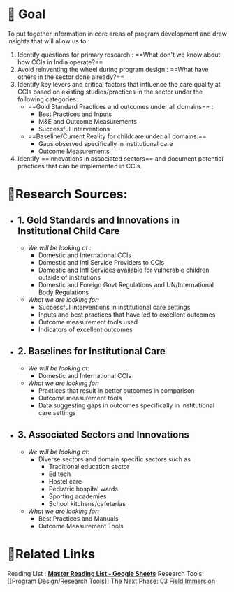 
# 🏹 **Goal** 
To put together information in core areas of program development and draw insights that will allow us to : 

1.  Identify questions for primary research : ==What don't we know about how CCIs in India operate?==
2. Avoid reinventing the wheel during program design : ==What have others in the sector done already?==
3. Identify key levers and critical factors that influence the care quality at CCIs  based on existing studies/practices in the sector under the following categories: 
	- ==Gold Standard Practices and outcomes under all domains== :
		-  Best Practices and Inputs
		-  M&E and Outcome Measurements
		-  Successful Interventions
	- ==Baseline/Current Reality for childcare under all domains:==
		- Gaps observed specifically in institutional care
		- Outcome Measurements
4.	 Identify ==innovations in associated sectors== and document potential practices that can be implemented in CCIs.		

# 📜**Research Sources:**
- ## 1. Gold Standards and Innovations in Institutional Child Care 
	- *We will be looking at :*
		- Domestic and International CCIs
		- Domestic and Intl Service Providers to CCIs
		- Domestic and Intl Services available for vulnerable children outside of institutions
		- Domestic and Foreign Govt Regulations and UN/International Body Regulations
	-  *What we are looking for:*
		- Successful interventions in institutional care settings
		-  Inputs and best practices that have led to excellent outcomes
		- Outcome measurement tools used
		- Indicators of excellent outcomes
- ## 2. Baselines for Institutional Care
	-  *We will be looking at:*
		-  Domestic and International CCIs
	- *What we are looking for:* 
		- Practices that result in better outcomes in comparison 
		- Outcome measurement tools
		- Data suggesting gaps in outcomes specifically in institutional care settings
- ## 3. Associated Sectors and Innovations
	- *We will be looking at:* 
		- Diverse sectors and domain specific sectors such as 
			- Traditional education sector
			- Ed tech
			- Hostel care
			- Pediatric hospital wards
			- Sporting academies
			- School kitchens/cafeterias
	- *What we are looking for:*
		- Best Practices and Manuals
		- Outcome Measurement Tools

# 🔗**Related Links**
Reading List : **[Master Reading List - Google Sheets](https://docs.google.com/spreadsheets/d/1GRiS7QFPiak-1Ob3TdobKnaHqgUBb_8B-fErHP1BXUA/edit?usp=sharing)**
Research Tools: [[Program Design/Research Tools]]
The Next Phase: [03 Field Immersion](Program%20Design/03%20Field%20Immersion.md)

